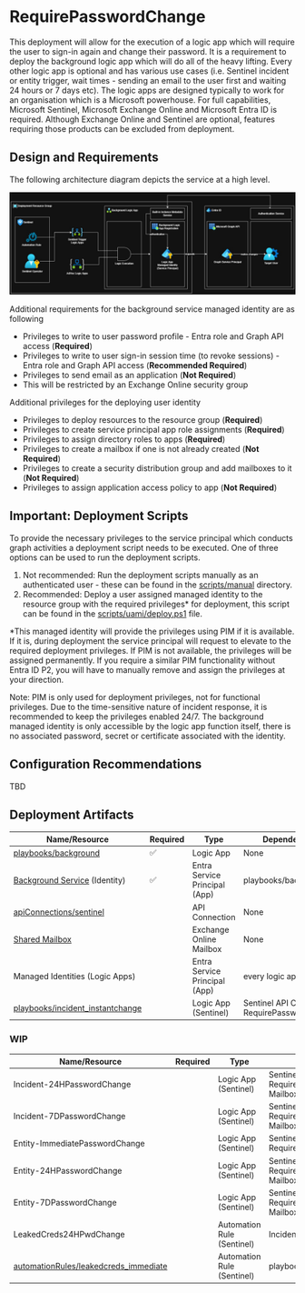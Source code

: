 # RequirePasswordChange
This deployment will allow for the execution of a logic app which will require the user to sign-in again and change their password. It is a requirement to deploy the background logic app which will do all of the heavy lifting. Every other logic app is optional and has various use cases (i.e. Sentinel incident or entity trigger, wait times - sending an email to the user first and waiting 24 hours or 7 days etc). The logic apps are designed typically to work for an organisation which is a Microsoft powerhouse. For full capabilities, Microsoft Sentinel, Microsoft Exchange Online and Microsoft Entra ID is required. Although Exchange Online and Sentinel are optional, features requiring those products can be excluded from deployment.

## Design and Requirements
The following architecture diagram depicts the service at a high level.

![Architecture Diagram](../Image%20Resources/architecture%20diagram.jpg?raw=true)

Additional requirements for the background service managed identity are as following
* Privileges to write to user password profile - Entra role and Graph API access (**Required**)
* Privileges to write to user sign-in session time (to revoke sessions) - Entra role and Graph API access (**Recommended Required**)
* Privileges to send email as an application (**Not Required**)
 * This will be restricted by an Exchange Online security group

Additional privileges for the deploying user identity
* Privileges to deploy resources to the resource group (**Required**)
* Privileges to create service principal app role assignments (**Required**)
* Privileges to assign directory roles to apps (**Required**)
* Privileges to create a mailbox if one is not already created (**Not Required**)
* Privileges to create a security distribution group and add mailboxes to it (**Not Required**)
* Privileges to assign application access policy to app  (**Not Required**)

## Important: Deployment Scripts
To provide the necessary privileges to the service principal which conducts graph activities a deployment script needs to be executed. One of three options can be used to run the deployment scripts.
1. Not recommended: Run the deployment scripts manually as an authenticated user - these can be found in the [scripts/manual](scripts/manual) directory.
2. Recommended: Deploy a user assigned managed identity to the resource group with the required privileges* for deployment, this script can be found in the [scripts/uami/deploy.ps1](scripts/uami/deploy.ps1) file.

*This managed identity will provide the privileges using PIM if it is available. If it is, during deployment the service principal will request to elevate to the required deployment privileges. If PIM is not available, the privileges will be assigned permanently. If you require a similar PIM functionality without Entra ID P2, you will have to manually remove and assign the privileges at your direction.

Note: PIM is only used for deployment privileges, not for functional privileges. Due to the time-sensitive nature of incident response, it is recommended to keep the privileges enabled 24/7. The background managed identity is only accessible by the logic app function itself, there is no associated password, secret or certificate associated with the identity. 

## Configuration Recommendations
TBD

## Deployment Artifacts
| Name/Resource                                                              | Required           | Type                          | Dependencies |
| -------------------------------------------------------------------------- | ------------------ | ----------------------------- | ------------ |
| [playbooks/background](playbooks/background.bicep)                         | :white_check_mark: | Logic App                     | None         |
| [Background Service](scripts/entra_privileges.bicep) (Identity)            | :white_check_mark: | Entra Service Principal (App) | playbooks/background |
| [apiConnections/sentinel](apiConnections/sentinel.bicep)                   |                    | API Connection                | None         |
| [Shared Mailbox](scripts/mailbox_setup.bicep)                              |                    | Exchange Online Mailbox       | None         |
| Managed Identities (Logic Apps)                                            |                    | Entra Service Principal (App) | every logic app         |
| [playbooks/incident_instantchange](playbooks/incident_instantchange.bicep) |                    | Logic App (Sentinel)          | Sentinel API Connection, RequirePasswordChange |

### WIP
| Name/Resource                    | Required           | Type                          | Dependencies |
| -------------------------------- | ------------------ | ----------------------------- | ------------ |
| Incident-24HPasswordChange       |                    | Logic App (Sentinel)          | Sentinel API Connection, RequirePasswordChange, Shared Mailbox |
| Incident-7DPasswordChange        |                    | Logic App (Sentinel)          | Sentinel API Connection, RequirePasswordChange, Shared Mailbox |
| Entity-ImmediatePasswordChange   |                    | Logic App (Sentinel)          | Sentinel API Connection, RequirePasswordChange |
| Entity-24HPasswordChange         |                    | Logic App (Sentinel)          | Sentinel API Connection, RequirePasswordChange, Shared Mailbox |
| Entity-7DPasswordChange          |                    | Logic App (Sentinel)          | Sentinel API Connection, RequirePasswordChange, Shared Mailbox |
| LeakedCreds24HPwdChange          |                    | Automation Rule (Sentinel)    | Incident-24HPasswordChange |
| [automationRules/leakedcreds_immediate](automationRules/leakedcreds_immediate.bicep) |          | Automation Rule (Sentinel)    | playbooks/incident_instantchange |